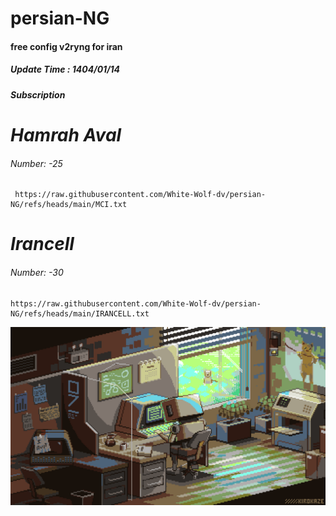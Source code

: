 # persian-NG

#### free config v2ryng for iran


<h5>Update Time : 1404/01/14</h5>

##### Subscription

  # *****Hamrah Aval*****

<h6>Number: -25</h6>

     https://raw.githubusercontent.com/White-Wolf-dv/persian-NG/refs/heads/main/MCI.txt

# *****Irancell*****

<h6>Number: -30 </h6>

    https://raw.githubusercontent.com/White-Wolf-dv/persian-NG/refs/heads/main/IRANCELL.txt

<p align="center">
<img  src="https://github.com/White-Wolf-dv/White-Wolf-dv/blob/main/Gif/14.gif">
</p>
